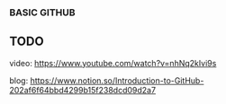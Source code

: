 ### BASIC GITHUB 

## TODO
video: https://www.youtube.com/watch?v=nhNq2kIvi9s

blog: https://www.notion.so/Introduction-to-GitHub-202af6f64bbd4299b15f238dcd09d2a7